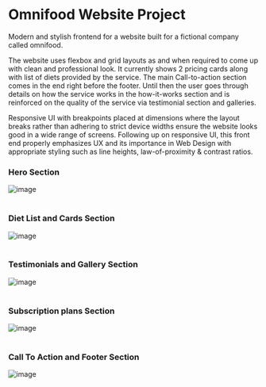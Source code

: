 # Omnifood Website Project

Modern and stylish frontend for a website built for a fictional company called omnifood.



The website uses flexbox and grid layouts as and when required to come up with clean and professional look. It currently shows 2 pricing cards along with list of diets provided by the service. The main Call-to-action section comes in the end right before the footer. Until then the user goes through details on how the service works in the how-it-works section and is reinforced on the quality of the service via testimonial section and galleries.

Responsive UI with breakpoints placed at dimensions where the layout breaks rather than adhering to strict device widths ensure the website looks good in a wide range of screens. Following up on responsive UI, this front end properly emphasizes UX and its importance in Web Design with appropriate styling such as line heights, law-of-proximity & contrast ratios.

### Hero Section ###
![image](https://user-images.githubusercontent.com/73631606/158005262-680da066-564b-4457-845a-03973139b711.png)
<br/>
<br/>

### Diet List and Cards Section ###
![image](https://user-images.githubusercontent.com/73631606/158005444-cc6e68e6-14ac-405b-a377-4b37641dbf9f.png)
<br/>
<br/>

### Testimonials and Gallery Section ###
![image](https://user-images.githubusercontent.com/73631606/158005348-cea871b7-acf6-4b8d-b010-08c1ce67b6eb.png)
<br/>
<br/>

### Subscription plans Section ###
![image](https://user-images.githubusercontent.com/73631606/158005370-81f42a7f-689e-4e0a-a475-9f89de4665e8.png)
<br/>
<br/>

### Call To Action and Footer Section ###
![image](https://user-images.githubusercontent.com/73631606/158005392-ba6cc474-8fc9-436c-8457-64876254bd03.png)
